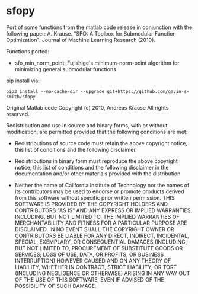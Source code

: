 # sfopy
Port of some functions from the matlab code release in conjunction with the following paper:
A. Krause. "SFO: A Toolbox for Submodular Function Optimization". Journal of Machine Learning Research (2010).

Functions ported:

* sfo_min_norm_point: Fujishige's minimum-norm-point algorithm for minimizing general submodular functions

pip install via:
```
pip3 install --no-cache-dir --upgrade git+https://github.com/gavin-s-smith/sfopy
```

Original Matlab code Copyright (c) 2010, Andreas Krause
All rights reserved.

Redistribution and use in source and binary forms, with or without
modification, are permitted provided that the following conditions are met:

* Redistributions of source code must retain the above copyright notice, this
  list of conditions and the following disclaimer.

* Redistributions in binary form must reproduce the above copyright notice,
  this list of conditions and the following disclaimer in the documentation
  and/or other materials provided with the distribution
* Neither the name of California Institute of Technology nor the names of its
  contributors may be used to endorse or promote products derived from this
  software without specific prior written permission.
THIS SOFTWARE IS PROVIDED BY THE COPYRIGHT HOLDERS AND CONTRIBUTORS "AS IS"
AND ANY EXPRESS OR IMPLIED WARRANTIES, INCLUDING, BUT NOT LIMITED TO, THE
IMPLIED WARRANTIES OF MERCHANTABILITY AND FITNESS FOR A PARTICULAR PURPOSE ARE
DISCLAIMED. IN NO EVENT SHALL THE COPYRIGHT OWNER OR CONTRIBUTORS BE LIABLE
FOR ANY DIRECT, INDIRECT, INCIDENTAL, SPECIAL, EXEMPLARY, OR CONSEQUENTIAL
DAMAGES (INCLUDING, BUT NOT LIMITED TO, PROCUREMENT OF SUBSTITUTE GOODS OR
SERVICES; LOSS OF USE, DATA, OR PROFITS; OR BUSINESS INTERRUPTION) HOWEVER
CAUSED AND ON ANY THEORY OF LIABILITY, WHETHER IN CONTRACT, STRICT LIABILITY,
OR TORT (INCLUDING NEGLIGENCE OR OTHERWISE) ARISING IN ANY WAY OUT OF THE USE
OF THIS SOFTWARE, EVEN IF ADVISED OF THE POSSIBILITY OF SUCH DAMAGE.
